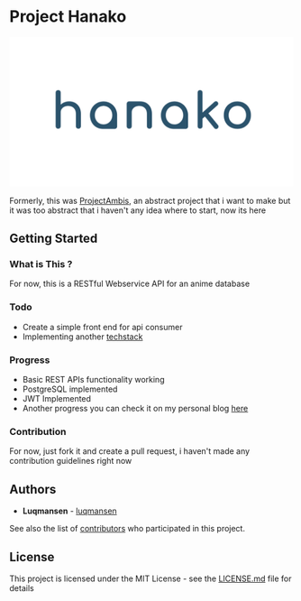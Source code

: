 # Project Hanako

![](docs/assets/hanako-small.png)

Formerly, this was [ProjectAmbis](https://luqmansen.github.io/project-ambis-started/), an abstract project that i want to make but it was too abstract that i haven't any idea where to start, now its here

## Getting Started

### What is This ?
For now, this is a RESTful Webservice API for an anime database

### Todo
* Create a simple front end for api consumer
* Implementing another [techstack](https://github.com/luqmansen/hanako/blob/master/docs/Techstack.md)

### Progress
* Basic REST APIs functionality working
* PostgreSQL implemented
* JWT Implemented
* Another progress you can check it on my personal blog [here](https://luqmansen.github.io)

### Contribution
For now, just fork it and create a pull request, i haven't made any contribution guidelines right now

## Authors

* **Luqmansen** - [luqmansen](https://github.com/luqmansen)

See also the list of [contributors](https://github.com/luqmansen/hanako/contributors) who participated in this project.

## License

This project is licensed under the MIT License - see the [LICENSE.md](https://github.com/luqmansen/hanako/blob/master/docs/LICENSE.md) file for details
